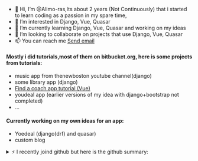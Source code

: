 - 👋 Hi, I’m @Alimo-ras,Its about 2 years (Not Continuously) that i started to learn coding as a passion in my spare time,
- 👀 I’m interested in Django, Vue, Quasar 
- 🌱 I’m currently learning Django, Vue, Quasar and working on my ideas
- 💞️ I’m looking to collaborate on projects that use Django, Vue, Quasar
- 📫 You can reach me  <a href="mailto:alimoh_110@yahoo.com">Send email</a> 

#### Mostly i did tutorials,most of them on bitbucket.org, here is some projects from tutorials:
  - music app from thenewboston youtube channel(django)
  - some library app (django)
  - [Find a coach app tutorial (Vue)](https://coach-app-9da9b.web.app/coaches)
  - youdeal app (earlier versions of my idea with django+bootstrap not completed)
  - ...
#### Currently working on my own ideas for an app:
  - Yoedeal (django(drf) and quasar)
  - custom blog
<details>
<summary>⚡️ I recently joind github but here is the github summary:</summary>
<br />

  
<!-- 
![Top Langs](https://github-readme-stats.vercel.app/api/top-langs/?username=alimo-ras&layout=compact)
 -->
  
![Anurag's GitHub stats](https://github-readme-stats.vercel.app/api?username=alimo-ras&show_icons=true&theme=radical)

</details>
